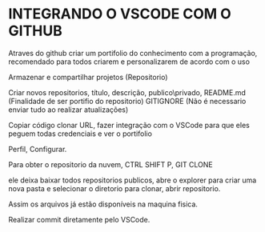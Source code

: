 # INTEGRANDO O VSCODE COM O GITHUB

Atraves do github criar um portifolio do conhecimento com a programação, recomendado para todos criarem e personalizarem de acordo com o uso

Armazenar e compartilhar projetos (Repositorio)

Criar novos repositorios, título, descrição, publico\privado,
README.md (Finalidade de ser portifio do repositorio)
GITIGNORE (Não é necessario enviar tudo ao realizar atualizações)

Copiar código clonar URL, fazer integração com o VSCode para que eles peguem todas credenciais e ver o portifolio

Perfil, Configurar.

Para obter o repositorio da nuvem, CTRL SHIFT P, GIT CLONE

ele deixa baixar todos repositorios publicos, abre o explorer para criar uma nova pasta e selecionar o diretorio para clonar, abrir repositorio.

Assim os arquivos já estão disponíveis na maquina fisica.

Realizar commit diretamente pelo VSCode.